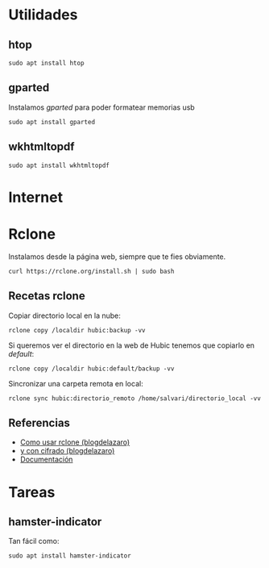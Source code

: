 # Utilidades

## htop

~~~~
sudo apt install htop
~~~~

## gparted

Instalamos _gparted_ para poder formatear memorias usb

`sudo apt install gparted`

## wkhtmltopdf

~~~~
sudo apt install wkhtmltopdf
~~~~

# Internet

# Rclone

Instalamos desde la página web, siempre que te fies obviamente.

~~~~
curl https://rclone.org/install.sh | sudo bash
~~~~

## Recetas rclone

Copiar directorio local en la nube:

~~~~
rclone copy /localdir hubic:backup -vv
~~~~

Si queremos ver el directorio en la web de Hubic tenemos que copiarlo
en _default_:

~~~~
rclone copy /localdir hubic:default/backup -vv
~~~~

Sincronizar una carpeta remota en local:

~~~~
rclone sync hubic:directorio_remoto /home/salvari/directorio_local -vv
~~~~


## Referencias

* [Como usar rclone (blogdelazaro)](https://elblogdelazaro.gitlab.io//articles/rclone-sincroniza-ficheros-en-la-nube/)
* [y con cifrado (blogdelazaro)](https://elblogdelazaro.gitlab.io//articles/rclone-cifrado-de-ficheros-en-la-nube/)
* [Documentación](https://rclone.org/docs/)

# Tareas

## hamster-indicator

Tan fácil como:

~~~~
sudo apt install hamster-indicator
~~~~
